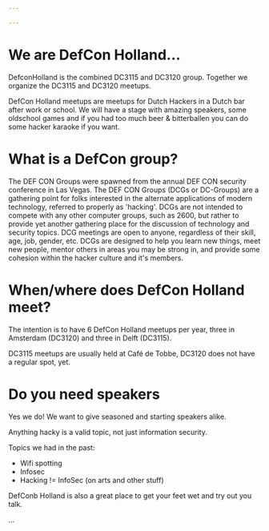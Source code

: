 ```yaml
---

---
```

# We are DefCon Holland...

DefconHolland is the combined DC3115 and DC3120 group. Together we organize the DC3115 and DC3120 meetups.

DefCon Holland meetups are meetups for Dutch Hackers in a Dutch bar after work or school. We will have a stage with amazing speakers, some oldschool games and if you had too much beer & bitterballen you can do some hacker karaoke if you want.

# What is a DefCon group?

The DEF CON Groups were spawned from the annual DEF CON security conference in Las Vegas. The DEF CON Groups (DCGs or DC-Groups) are a gathering point for folks interested in the alternate applications of modern technology, referred to properly as 'hacking'. DCGs are not intended to compete with any other computer groups, such as 2600, but rather to provide yet another gathering place for the discussion of technology and security topics. DCG meetings are open to anyone, regardless of their skill, age, job, gender, etc. DCGs are designed to help you learn new things, meet new people, mentor others in areas you may be strong in, and provide some cohesion within the hacker culture and it's members.

# When/where does DefCon Holland meet?

The intention is to have 6 DefCon Holland meetups per year, three in Amsterdam (DC3120) and three in Delft (DC3115).

DC3115 meetups are usually held at Café de Tobbe, DC3120 does not have a regular spot, yet.

# Do you need speakers

Yes we do! We want to give seasoned and starting speakers alike.

Anything hacky is a valid topic, not just information security.

Topics we had in the past:

* Wifi spotting
* Infosec
* Hacking != InfoSec (on arts and other stuff)

DefConb Holland is also a great place to get your feet wet and try out you talk.

...